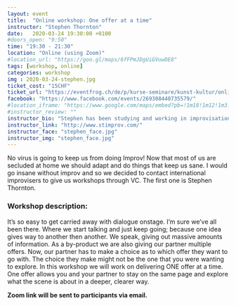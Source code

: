 ```yaml
---
layout: event
title:  "Online workshop: One offer at a time"
instructor: "Stephen Thornton"
date:   2020-03-24 19:30:00 +0100
#doors_open: "9:50"
time: "19:30 - 21:30"
location: "Online (using Zoom)"
#location_url: "https://goo.gl/maps/6fFPmJDgUiGVuwDE8"
tags: [workshop, online]
categories: workshop
img : 2020-03-24-stephen.jpg
ticket_cost: "15CHF"
ticket_url: "https://eventfrog.ch/de/p/kurse-seminare/kunst-kultur/online-workshop-with-stephen-thornton-6647055936890368419.html"
facebook: "https://www.facebook.com/events/269308440735579/"
#location_iframe: "https://www.google.com/maps/embed?pb=!1m18!1m12!1m3!1d2701.1863373250076!2d8.521228715622962!3d47.38879707917083!2m3!1f0!2f0!3f0!3m2!1i1024!2i768!4f13.1!3m3!1m2!1s0x47900b14d12ccfeb%3A0x44855a9125c487c9!2sQuartierzentrum%20Sch%C3%BCtze!5e0!3m2!1sen!2sch!4v1584042231959!5m2!1sen!2sch"
#instructor_review: ""
instructor_bio: "Stephen has been studying and working in improvisation since 2001 when he was introduced to the theater games of Viola Spolin. For 12 years he lived in New York City, where he continued to study improv under various schools and teachers, and performed on many NYC stages. In 2018 he moved to Lisbon, Portugal where he currently teaches and performs improv."
instructor_link: "http://www.stimprov.com/"
instructor_face: "stephen_face.jpg"
instructor_img: "stephen_face.jpg"
---
```

No virus is going to keep us from doing Improv! Now that most of us are secluded at home we should adapt and do things that keep us sane.<!--more--> I would go insane without improv and so we decided to contact international improvisers to give us workshops through VC. The first one is Stephen Thornton.

### Workshop description:

It’s so easy to get carried away with dialogue onstage. I’m sure we’ve all been there. Where we start talking and just keep going; because one idea gives way to another then another. We speak, giving out massive amounts of information. As a by-product we are also giving our partner multiple offers. Now, our partner has to make a choice as to which offer they want to go with. The choice they make might not be the one that you were wanting to explore. In this workshop we will work on delivering ONE offer at a time. One offer allows you and your partner to stay on the same page and explore what the scene is about in a deeper, clearer way.

**Zoom link will be sent to participants via email.**
